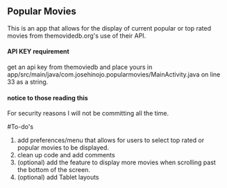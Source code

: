 Popular Movies
-------------------
This is an app that allows for the display of current popular or top rated movies
from themovidedb.org's use of their API.

#### API KEY requirement
get an api key from themoviedb and place yours in
app/src/main/java/com.josehinojo.popularmovies/MainActivity.java on
line 33 as a string.

#### notice to those reading this
For security reasons I will not be committing all the time.

#To-do's
1. add preferences/menu that allows for users to select top rated or popular movies
to be displayed.
2. clean up code and add comments
3. (optional) add the feature to display more movies when scrolling
past the bottom of the screen.
4. (optional) add Tablet layouts


